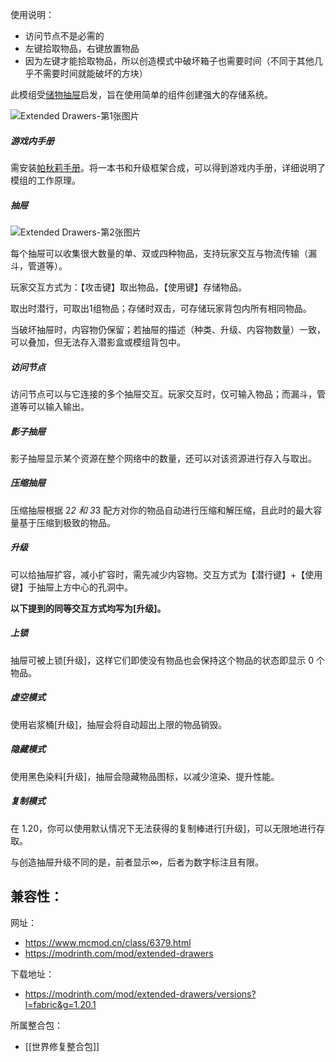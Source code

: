 使用说明：
- 访问节点不是必需的
- 左键拾取物品，右键放置物品
- 因为左键才能拾取物品，所以创造模式中破坏箱子也需要时间（不同于其他几乎不需要时间就能破坏的方块）

此模组受[储物抽屉](https://www.mcmod.cn/class/408.html)启发，旨在使用简单的组件创建强大的存储系统。

![Extended Drawers-第1张图片](https://i.mcmod.cn/editor/upload/20231023/1698049618_295679_blbg.webp)

##### 游戏内手册

需安装[帕秋莉手册](https://www.mcmod.cn/class/1388.html)。将一本书和升级框架合成，可以得到游戏内手册，详细说明了模组的工作原理。

##### 抽屉

![Extended Drawers-第2张图片](https://i.mcmod.cn/editor/upload/20231023/1698049716_295679_WNxx.webp)

每个抽屉可以收集很大数量的单、双或四种物品，支持玩家交互与物流传输（漏斗，管道等）。

玩家交互方式为：【攻击键】取出物品，【使用键】存储物品。

取出时潜行，可取出1组物品；存储时双击，可存储玩家背包内所有相同物品。

当破坏抽屉时，内容物仍保留；若抽屉的描述（种类、升级、内容物数量）一致，可以叠加，但无法存入潜影盒或模组背包中。

##### 访问节点

访问节点可以与它连接的多个抽屉交互。玩家交互时，仅可输入物品；而漏斗，管道等可以输入输出。

##### 影子抽屉

影子抽屉显示某个资源在整个网络中的数量，还可以对该资源进行存入与取出。

##### 压缩抽屉

压缩抽屉根据 2*2 和 3*3 配方对你的物品自动进行压缩和解压缩，且此时的最大容量基于压缩到极致的物品。

##### 升级

可以给抽屉扩容，减小扩容时，需先减少内容物。交互方式为【潜行键】+【使用键】于抽屉上方中心的孔洞中。

**以下提到的同等交互方式均写为[升级]。**

##### 上锁

抽屉可被上锁[升级]，这样它们即使没有物品也会保持这个物品的状态即显示 0 个物品。

##### 虚空模式

使用岩浆桶[升级]，抽屉会将自动超出上限的物品销毁。

##### 隐藏模式

使用黑色染料[升级]，抽屉会隐藏物品图标，以减少渲染、提升性能。

##### 复制模式

在 1.20，你可以使用默认情况下无法获得的复制棒进行[升级]，可以无限地进行存取。

与创造抽屉升级不同的是，前者显示∞，后者为数字标注且有限。

兼容性：
- 

网址：
- https://www.mcmod.cn/class/6379.html
- https://modrinth.com/mod/extended-drawers

下载地址：
- https://modrinth.com/mod/extended-drawers/versions?l=fabric&g=1.20.1

所属整合包：
- [[世界修复整合包]]